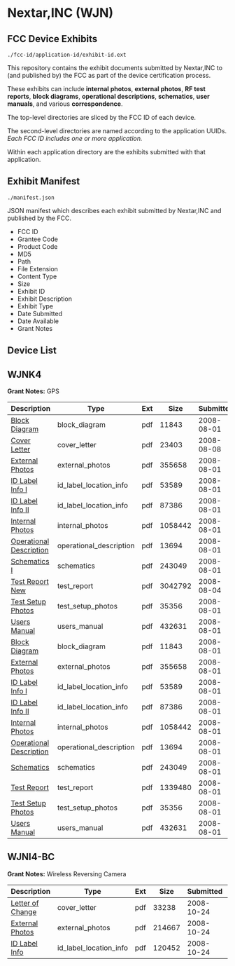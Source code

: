 # Nextar,INC (WJN)
## FCC Device Exhibits

```
./fcc-id/application-id/exhibit-id.ext
```

This repository contains the exhibit documents submitted by Nextar,INC to (and published by) the FCC as part of the device certification process.

These exhibits can include **internal photos**, **external photos**, **RF test reports**, **block diagrams**, **operational descriptions**, **schematics**, **user manuals**, and various **correspondence**.

The top-level directories are sliced by the FCC ID of each device.

The second-level directories are named according to the application UUIDs. *Each FCC ID includes one or more application.*

Within each application directory are the exhibits submitted with that application. 

## Exhibit Manifest

```
./manifest.json
```

JSON manifest which describes each exhibit submitted by Nextar,INC and published by the FCC.

- FCC ID
- Grantee Code
- Product Code
- MD5
- Path
- File Extension
- Content Type
- Size
- Exhibit ID
- Exhibit Description
- Exhibit Type
- Date Submitted
- Date Available
- Grant Notes

## Device List
## WJNK4
**Grant Notes:** GPS

| Description | Type | Ext | Size | Submitted | Available |
| ----------- | ---- | --- | ---- | --------- | --------- |
| [Block Diagram](WJNK4/a58d8620a83b3b1db96d7d151f738b35/979578.pdf) | block_diagram | pdf | 11843 | 2008-08-01 | 2008-08-01 |
| [Cover Letter](WJNK4/a58d8620a83b3b1db96d7d151f738b35/982301.pdf) | cover_letter | pdf | 23403 | 2008-08-08 | 2008-08-01 |
| [External Photos](WJNK4/a58d8620a83b3b1db96d7d151f738b35/979575.pdf) | external_photos | pdf | 355658 | 2008-08-01 | 2008-08-01 |
| [ID Label Info I](WJNK4/a58d8620a83b3b1db96d7d151f738b35/979576.pdf) | id_label_location_info | pdf | 53589 | 2008-08-01 | 2008-08-01 |
| [ID Label Info II](WJNK4/a58d8620a83b3b1db96d7d151f738b35/979580.pdf) | id_label_location_info | pdf | 87386 | 2008-08-01 | 2008-08-01 |
| [Internal Photos](WJNK4/a58d8620a83b3b1db96d7d151f738b35/979593.pdf) | internal_photos | pdf | 1058442 | 2008-08-01 | 2008-08-01 |
| [Operational Description](WJNK4/a58d8620a83b3b1db96d7d151f738b35/979581.pdf) | operational_description | pdf | 13694 | 2008-08-01 | 2008-08-01 |
| [Schematics I](WJNK4/a58d8620a83b3b1db96d7d151f738b35/979582.pdf) | schematics | pdf | 243049 | 2008-08-01 | 2008-08-01 |
| [Test Report New](WJNK4/a58d8620a83b3b1db96d7d151f738b35/980132.pdf) | test_report | pdf | 3042792 | 2008-08-04 | 2008-08-01 |
| [Test Setup Photos](WJNK4/a58d8620a83b3b1db96d7d151f738b35/979583.pdf) | test_setup_photos | pdf | 35356 | 2008-08-01 | 2008-08-01 |
| [Users Manual](WJNK4/a58d8620a83b3b1db96d7d151f738b35/979579.pdf) | users_manual | pdf | 432631 | 2008-08-01 | 2008-08-01 |
| [Block Diagram](WJNK4/3a76d468339df001194d4c918282c944/979578.pdf) | block_diagram | pdf | 11843 | 2008-08-01 | 2008-08-01 |
| [External Photos](WJNK4/3a76d468339df001194d4c918282c944/979575.pdf) | external_photos | pdf | 355658 | 2008-08-01 | 2008-08-01 |
| [ID Label Info I](WJNK4/3a76d468339df001194d4c918282c944/979576.pdf) | id_label_location_info | pdf | 53589 | 2008-08-01 | 2008-08-01 |
| [ID Label Info II](WJNK4/3a76d468339df001194d4c918282c944/979580.pdf) | id_label_location_info | pdf | 87386 | 2008-08-01 | 2008-08-01 |
| [Internal Photos](WJNK4/3a76d468339df001194d4c918282c944/979593.pdf) | internal_photos | pdf | 1058442 | 2008-08-01 | 2008-08-01 |
| [Operational Description](WJNK4/3a76d468339df001194d4c918282c944/979581.pdf) | operational_description | pdf | 13694 | 2008-08-01 | 2008-08-01 |
| [Schematics](WJNK4/3a76d468339df001194d4c918282c944/979582.pdf) | schematics | pdf | 243049 | 2008-08-01 | 2008-08-01 |
| [Test Report](WJNK4/3a76d468339df001194d4c918282c944/979592.pdf) | test_report | pdf | 1339480 | 2008-08-01 | 2008-08-01 |
| [Test Setup Photos](WJNK4/3a76d468339df001194d4c918282c944/979583.pdf) | test_setup_photos | pdf | 35356 | 2008-08-01 | 2008-08-01 |
| [Users Manual](WJNK4/3a76d468339df001194d4c918282c944/979579.pdf) | users_manual | pdf | 432631 | 2008-08-01 | 2008-08-01 |
## WJNI4-BC
**Grant Notes:** Wireless Reversing Camera

| Description | Type | Ext | Size | Submitted | Available |
| ----------- | ---- | --- | ---- | --------- | --------- |
| [Letter of Change](WJNI4-BC/1b431d44b3df086e5e3c863d9a6a5e4e/1020401.pdf) | cover_letter | pdf | 33238 | 2008-10-24 | 2008-10-24 |
| [External Photos](WJNI4-BC/1b431d44b3df086e5e3c863d9a6a5e4e/1018393.pdf) | external_photos | pdf | 214667 | 2008-10-24 | 2008-10-24 |
| [ID Label Info](WJNI4-BC/1b431d44b3df086e5e3c863d9a6a5e4e/1020400.pdf) | id_label_location_info | pdf | 120452 | 2008-10-24 | 2008-10-24 |
